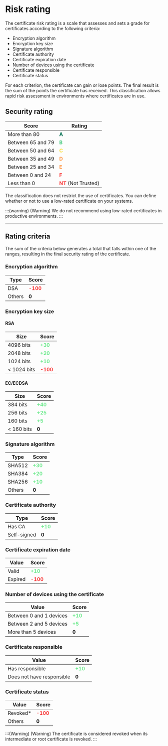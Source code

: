 # Risk rating

<!-- Fix HTML -->
The certificate risk rating is a scale that assesses and sets a grade for certificates according to the following criteria:

- Encryption algorithm
- Encryption key size
- Signature algorithm
- Certificate authority
- Certificate expiration date
- Number of devices using the certificate
- Certificate responsible
- Certificate status

For each criterion, the certificate can gain or lose points. The final result is the sum of the points the certificate has received. This classification allows rapid risk assessment in environments where certificates are in use.

## Security rating

| Score | Rating |
|---|---|
| More than 80      | <span style="color:#037255">**A**</span> |
| Between 65 and 79 | <span style="color:#4ECC84">**B**</span> |
| Between 50 and 64 | <span style="color:#F9DE3E">**C**</span> |
| Between 35 and 49 | <span style="color:#FE9848">**D**</span> |
| Between 25 and 34 | <span style="color:#FE9848">**E**</span> |
| Between 0 and 24  | <span style="color:#F93E3E">**F**</span> |
| Less than 0       | <span style="color:#F93E3E">**NT**</span> (Not Trusted) |

The classification does not restrict the use of certificates. You can define whether or not to use a low-rated certificate on your systems.

<!-- Fix callout -->
:::(warning) (Warning)
We do not recommend using low-rated certificates in productive environments.
:::

---

## Rating criteria

The sum of the criteria below generates a total that falls within one of the ranges, resulting in the final security rating of the certificate.

### Encryption algorithm

| Type | Score |
|---|---|
| DSA | <span style="color:#F93E3E">**-100**</span> |
| Others | **0** |

### Encryption key size

#### RSA

| Size | Score |
|---|---|
| 4096 bits     | <span style="color:#71EA90">**+30**</span> |
| 2048 bits     | <span style="color:#71EA90">**+20**</span> |
| 1024 bits     | <span style="color:#71EA90">**+10**</span> |
| < 1024 bits   | <span style="color:#F93E3E">**-100**</span> |

#### EC/ECDSA

| Size | Score |
|---|---|
| 384 bits | <span style="color:#71EA90">**+40**</span> |
| 256 bits | <span style="color:#71EA90">**+25**</span> |
| 160 bits | <span style="color:#71EA90">**+5**</span> |
| < 160 bits | **0** |

### Signature algorithm

| Type | Score |
|---|---|
| SHA512 | <span style="color:#71EA90">**+30**</span> |
| SHA384 | <span style="color:#71EA90">**+20**</span> |
| SHA256 | <span style="color:#71EA90">**+10**</span> |
| Others | **0** |

### Certificate authority

| Type | Score |
|---|---|
| Has CA | <span style="color:#71EA90">**+10**</span> |
| Self-signed | **0** |

### Certificate expiration date

| Value | Score |
|---|---|
| Valid   | <span style="color:#71EA90">**+10**</span> |
| Expired | <span style="color:#F93E3E">**-100**</span> |

### Number of devices using the certificate

| Value | Score |
|---|---|
| Between 0 and 1 devices | <span style="color:#71EA90">**+10**</span> |
| Between 2 and 5 devices | <span style="color:#71EA90">**+5**</span> |
| More than 5 devices | **0** |

### Certificate responsible

| Value | Score |
|---|---|
| Has responsible | <span style="color:#71EA90">**+10**</span> |
| Does not have responsible | **0** |

### Certificate status

| Value | Score |
|---|---|
| Revoked* | <span style="color:#F93E3E">**-100**</span> |
| Others | **0** |

<!-- Fix callout -->
:::(Warning) (Warning)
The certificate is considered revoked when its intermediate or root certificate is revoked.
:::
